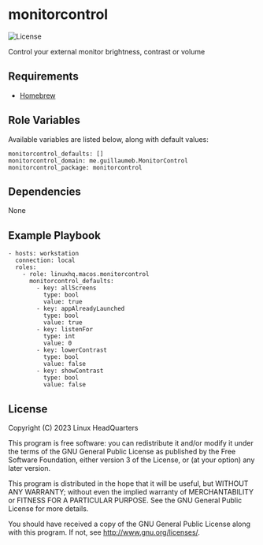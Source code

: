 # monitorcontrol

![License](https://img.shields.io/badge/license-GPLv3-brightgreen.svg?style=flat)

Control your external monitor brightness, contrast or volume

## Requirements

* [Homebrew](https://brew.sh)

## Role Variables

Available variables are listed below, along with default values:

    monitorcontrol_defaults: []
    monitorcontrol_domain: me.guillaumeb.MonitorControl
    monitorcontrol_package: monitorcontrol

## Dependencies

None

## Example Playbook

    - hosts: workstation
      connection: local
      roles:
        - role: linuxhq.macos.monitorcontrol
          monitorcontrol_defaults:
            - key: allScreens
              type: bool
              value: true
            - key: appAlreadyLaunched
              type: bool
              value: true
            - key: listenFor
              type: int
              value: 0
            - key: lowerContrast
              type: bool
              value: false
            - key: showContrast
              type: bool
              value: false

## License

Copyright (C) 2023 Linux HeadQuarters

This program is free software: you can redistribute it and/or modify
it under the terms of the GNU General Public License as published by
the Free Software Foundation, either version 3 of the License, or
(at your option) any later version.

This program is distributed in the hope that it will be useful,
but WITHOUT ANY WARRANTY; without even the implied warranty of
MERCHANTABILITY or FITNESS FOR A PARTICULAR PURPOSE. See the
GNU General Public License for more details.

You should have received a copy of the GNU General Public License
along with this program. If not, see <http://www.gnu.org/licenses/>.
